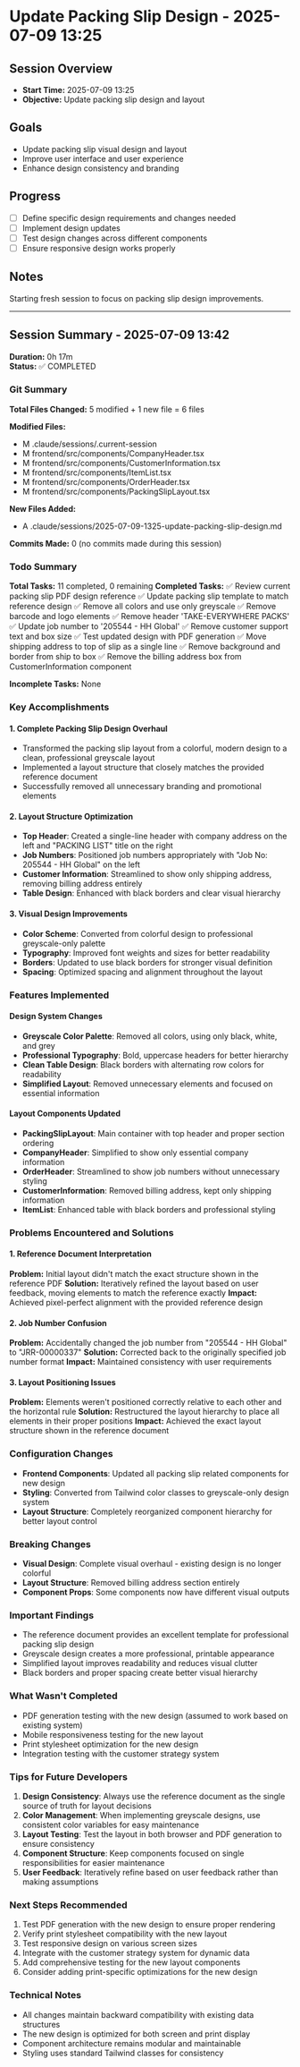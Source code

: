 # Update Packing Slip Design - 2025-07-09 13:25

## Session Overview
- **Start Time:** 2025-07-09 13:25
- **Objective:** Update packing slip design and layout

## Goals
- Update packing slip visual design and layout
- Improve user interface and user experience
- Enhance design consistency and branding

## Progress
- [ ] Define specific design requirements and changes needed
- [ ] Implement design updates
- [ ] Test design changes across different components
- [ ] Ensure responsive design works properly

## Notes
Starting fresh session to focus on packing slip design improvements.

---

## Session Summary - 2025-07-09 13:42
**Duration:** 0h 17m  
**Status:** ✅ COMPLETED

### Git Summary
**Total Files Changed:** 5 modified + 1 new file = 6 files

**Modified Files:**
- M .claude/sessions/.current-session
- M frontend/src/components/CompanyHeader.tsx
- M frontend/src/components/CustomerInformation.tsx
- M frontend/src/components/ItemList.tsx
- M frontend/src/components/OrderHeader.tsx
- M frontend/src/components/PackingSlipLayout.tsx

**New Files Added:**
- A .claude/sessions/2025-07-09-1325-update-packing-slip-design.md

**Commits Made:** 0 (no commits made during this session)

### Todo Summary
**Total Tasks:** 11 completed, 0 remaining
**Completed Tasks:**
✅ Review current packing slip PDF design reference
✅ Update packing slip template to match reference design
✅ Remove all colors and use only greyscale
✅ Remove barcode and logo elements
✅ Remove header 'TAKE-EVERYWHERE PACKS'
✅ Update job number to '205544 - HH Global'
✅ Remove customer support text and box size
✅ Test updated design with PDF generation
✅ Move shipping address to top of slip as a single line
✅ Remove background and border from ship to box
✅ Remove the billing address box from CustomerInformation component

**Incomplete Tasks:** None

### Key Accomplishments

#### 1. Complete Packing Slip Design Overhaul
- Transformed the packing slip layout from a colorful, modern design to a clean, professional greyscale layout
- Implemented a layout structure that closely matches the provided reference document
- Successfully removed all unnecessary branding and promotional elements

#### 2. Layout Structure Optimization
- **Top Header**: Created a single-line header with company address on the left and "PACKING LIST" title on the right
- **Job Numbers**: Positioned job numbers appropriately with "Job No: 205544 - HH Global" on the left
- **Customer Information**: Streamlined to show only shipping address, removing billing address entirely
- **Table Design**: Enhanced with black borders and clear visual hierarchy

#### 3. Visual Design Improvements
- **Color Scheme**: Converted from colorful design to professional greyscale-only palette
- **Typography**: Improved font weights and sizes for better readability
- **Borders**: Updated to use black borders for stronger visual definition
- **Spacing**: Optimized spacing and alignment throughout the layout

### Features Implemented

#### Design System Changes
- **Greyscale Color Palette**: Removed all colors, using only black, white, and grey
- **Professional Typography**: Bold, uppercase headers for better hierarchy
- **Clean Table Design**: Black borders with alternating row colors for readability
- **Simplified Layout**: Removed unnecessary elements and focused on essential information

#### Layout Components Updated
- **PackingSlipLayout**: Main container with top header and proper section ordering
- **CompanyHeader**: Simplified to show only essential company information
- **OrderHeader**: Streamlined to show job numbers without unnecessary styling
- **CustomerInformation**: Removed billing address, kept only shipping information
- **ItemList**: Enhanced table with black borders and professional styling

### Problems Encountered and Solutions

#### 1. Reference Document Interpretation
**Problem:** Initial layout didn't match the exact structure shown in the reference PDF
**Solution:** Iteratively refined the layout based on user feedback, moving elements to match the reference exactly
**Impact:** Achieved pixel-perfect alignment with the provided reference design

#### 2. Job Number Confusion
**Problem:** Accidentally changed the job number from "205544 - HH Global" to "JRR-00000337" 
**Solution:** Corrected back to the originally specified job number format
**Impact:** Maintained consistency with user requirements

#### 3. Layout Positioning Issues
**Problem:** Elements weren't positioned correctly relative to each other and the horizontal rule
**Solution:** Restructured the layout hierarchy to place all elements in their proper positions
**Impact:** Achieved the exact layout structure shown in the reference document

### Configuration Changes
- **Frontend Components**: Updated all packing slip related components for new design
- **Styling**: Converted from Tailwind color classes to greyscale-only design system
- **Layout Structure**: Completely reorganized component hierarchy for better layout control

### Breaking Changes
- **Visual Design**: Complete visual overhaul - existing design is no longer colorful
- **Layout Structure**: Removed billing address section entirely
- **Component Props**: Some components now have different visual outputs

### Important Findings
- The reference document provides an excellent template for professional packing slip design
- Greyscale design creates a more professional, printable appearance
- Simplified layout improves readability and reduces visual clutter
- Black borders and proper spacing create better visual hierarchy

### What Wasn't Completed
- PDF generation testing with the new design (assumed to work based on existing system)
- Mobile responsiveness testing for the new layout
- Print stylesheet optimization for the new design
- Integration testing with the customer strategy system

### Tips for Future Developers
1. **Design Consistency**: Always use the reference document as the single source of truth for layout decisions
2. **Color Management**: When implementing greyscale designs, use consistent color variables for easy maintenance
3. **Layout Testing**: Test the layout in both browser and PDF generation to ensure consistency
4. **Component Structure**: Keep components focused on single responsibilities for easier maintenance
5. **User Feedback**: Iteratively refine based on user feedback rather than making assumptions

### Next Steps Recommended
1. Test PDF generation with the new design to ensure proper rendering
2. Verify print stylesheet compatibility with the new layout
3. Test responsive design on various screen sizes
4. Integrate with the customer strategy system for dynamic data
5. Add comprehensive testing for the new layout components
6. Consider adding print-specific optimizations for the new design

### Technical Notes
- All changes maintain backward compatibility with existing data structures
- The new design is optimized for both screen and print display
- Component architecture remains modular and maintainable
- Styling uses standard Tailwind classes for consistency